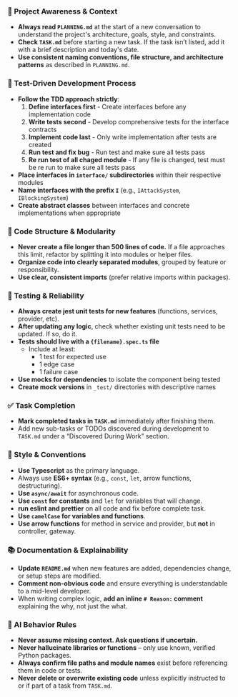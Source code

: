 ### 🔄 Project Awareness & Context

- **Always read `PLANNING.md`** at the start of a new conversation to understand the project's architecture, goals, style, and constraints.
- **Check `TASK.md`** before starting a new task. If the task isn’t listed, add it with a brief description and today's date.
- **Use consistent naming conventions, file structure, and architecture patterns** as described in `PLANNING.md`.

### 🧪 Test-Driven Development Process

- **Follow the TDD approach strictly**:
  1. **Define interfaces first** - Create interfaces before any implementation code
  2. **Write tests second** - Develop comprehensive tests for the interface contracts
  3. **Implement code last** - Only write implementation after tests are created
  4. **Run test and fix bug** - Run test and make sure all tests pass
  5. **Re run test of all chaged module** - If any file is changed, test must be re run to make sure all tests pass
- **Place interfaces in `interface/` subdirectories** within their respective modules
- **Name interfaces with the prefix `I`** (e.g., `IAttackSystem`, `IBlockingSystem`)
- **Create abstract classes** between interfaces and concrete implementations when appropriate

### 🧱 Code Structure & Modularity

- **Never create a file longer than 500 lines of code.** If a file approaches this limit, refactor by splitting it into modules or helper files.
- **Organize code into clearly separated modules**, grouped by feature or responsibility.
- **Use clear, consistent imports** (prefer relative imports within packages).

### 🧪 Testing & Reliability

- **Always create jest unit tests for new features** (functions, services, provider, etc).
- **After updating any logic**, check whether existing unit tests need to be updated. If so, do it.
- **Tests should live with a `{filename}.spec.ts` file**
  - Include at least:
    - 1 test for expected use
    - 1 edge case
    - 1 failure case
- **Use mocks for dependencies** to isolate the component being tested
- **Create mock versions** in `_test/` directories with descriptive names

### ✅ Task Completion

- **Mark completed tasks in `TASK.md`** immediately after finishing them.
- Add new sub-tasks or TODOs discovered during development to `TASK.md` under a “Discovered During Work” section.

### 📎 Style & Conventions

- **Use Typescript** as the primary language.
- Always use **ES6+ syntax** (e.g., `const`, `let`, arrow functions, destructuring).
- **Use `async/await`** for asynchronous code.
- **Use `const` for constants** and `let` for variables that will change.
- **run eslint and prettier** on all code and fix before complete task.
- **Use `camelCase` for variables and functions**.
- **Use arrow functions** for method in service and provider, but **not** in controller, gateway.

### 📚 Documentation & Explainability

- **Update `README.md`** when new features are added, dependencies change, or setup steps are modified.
- **Comment non-obvious code** and ensure everything is understandable to a mid-level developer.
- When writing complex logic, **add an inline `# Reason:` comment** explaining the why, not just the what.

### 🧠 AI Behavior Rules

- **Never assume missing context. Ask questions if uncertain.**
- **Never hallucinate libraries or functions** – only use known, verified Python packages.
- **Always confirm file paths and module names** exist before referencing them in code or tests.
- **Never delete or overwrite existing code** unless explicitly instructed to or if part of a task from `TASK.md`.
